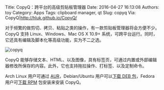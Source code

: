 Title: CopyQ：跨平台的高级剪贴板管理器
Date: 2016-04-27 16:13:08
Authors: toy
Category: Apps
Tags: clipboard manager, qt
Slug: copyq
Via: CopyQ|http://hluk.github.io/CopyQ/

对于频繁的做剪切、拷贝、粘贴之类的操作，有一款剪贴板管理器将会方便不少。CopyQ 支持 Linux、Windows、Mac OS X 10.9+ 系统，可跨平台运行。同时，它还具有编辑及脚本化等高级功能，实为不二之选。

<!-- PELICAN_END_SUMMARY -->

![copyq]({filename}/images/copyq.png)

CopyQ 能够存储文本、HTML、以及图像，具有标签页，可通过内置或外部编辑器修改所保存的内容。此外，它也支持拖拉操作、打标签、以及定制命令。

Arch Linux 用户可通过 [AUR][a]，Debian/Ubuntu 用户可以[下载 DEB 包][d]，Fedora 用户可[下载 RPM][d] 包安装来安装 CopyQ。

[a]: https://aur.archlinux.org/packages/copyq/
[d]: https://github.com/hluk/CopyQ/releases
